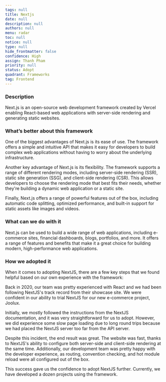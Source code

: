 ```yaml
---
tags: null
title: Nextjs
date: null
description: null
authors: null
menu: radar
toc: null
notice: null
type: null
hide_frontmatter: false
confidence: High
assign: Thanh Pham
priority: null
status: Adopt
quadrant: Frameworks
tag: Frontend
---
```


<!-- table_of_contents cdc90a61-da01-4542-b50d-20370d2f3cac -->

### Description

Next.js is an open-source web development framework created by Vercel enabling React-based web applications with server-side rendering and generating static websites.

### What’s better about this framework

One of the biggest advantages of Next.js is its ease of use. The framework offers a simple and intuitive API that makes it easy for developers to build complex web applications without having to worry about the underlying infrastructure.

Another key advantage of Next.js is its flexibility. The framework supports a range of different rendering modes, including server-side rendering (SSR), static site generation (SSG), and client-side rendering (CSR). This allows developers to choose the rendering mode that best fits their needs, whether they're building a dynamic web application or a static site.

Finally, Next.js offers a range of powerful features out of the box, including automatic code splitting, optimized performance, and built-in support for static assets like images and videos.

### What can we do with it

Next.js can be used to build a wide range of web applications, including e-commerce sites, financial dashboards, blogs, portfolios, and more. It offers a range of features and benefits that make it a great choice for building modern, high-performance web applications.

### How we adopted it

When it comes to adopting NextJS, there are a few key steps that we found helpful based on our own experience with the framework:

Back in 2020, our team was pretty experienced with React and we had been following NextJS's track record from their showcase site. We were confident in our ability to trial NextJS for our new e-commerce project, Joolux.

Initially, we mostly followed the instructions from the NextJS documentation, and it was very straightforward for us to adopt. However, we did experience some slow page loading due to long round trips because we had placed the NextJS server too far from the API server.

Despite this incident, the end result was great. The website was fast, thanks to NextJS's ability to configure both server-side and client-side rendering at the same time. Additionally, our development team was pretty happy with the developer experience, as routing, convention checking, and hot module reload were all configured out of the box.

This success gave us the confidence to adopt NextJS further. Currently, we have developed a dozen projects using the framework.

<!-- child_database 0d160a2f-e312-4efb-bd15-a5bbdfff4571 -->
